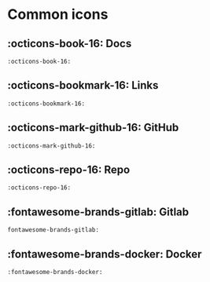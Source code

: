 # Common icons

## :octicons-book-16: Docs
```
:octicons-book-16:
```

## :octicons-bookmark-16: Links
```
:octicons-bookmark-16:
```

## :octicons-mark-github-16: GitHub
```
:octicons-mark-github-16:
```

## :octicons-repo-16: Repo
```
:octicons-repo-16:
```

## :fontawesome-brands-gitlab: Gitlab
```
fontawesome-brands-gitlab:
```

## :fontawesome-brands-docker: Docker
```
:fontawesome-brands-docker:
```